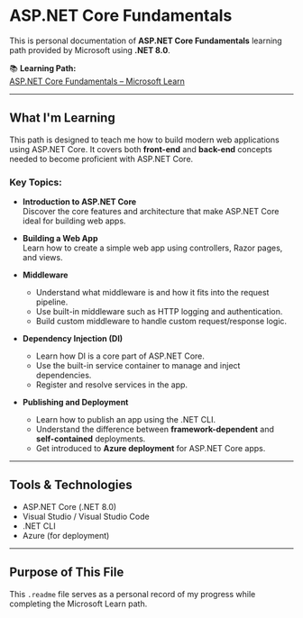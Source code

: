 # ASP.NET Core Fundamentals 

This is personal documentation of **ASP.NET Core Fundamentals** learning path provided by Microsoft using **.NET 8.0**. 

📚 **Learning Path:**  
[ASP.NET Core Fundamentals – Microsoft Learn](https://learn.microsoft.com/en-us/training/paths/aspnet-core-fundamentals/)

---

## What I'm Learning

This path is designed to teach me how to build modern web applications using ASP.NET Core. It covers both **front-end** and **back-end** concepts needed to become proficient with ASP.NET Core.

### Key Topics:

- **Introduction to ASP.NET Core**  
  Discover the core features and architecture that make ASP.NET Core ideal for building web apps.

- **Building a Web App**  
  Learn how to create a simple web app using controllers, Razor pages, and views.

- **Middleware**  
  - Understand what middleware is and how it fits into the request pipeline.  
  - Use built-in middleware such as HTTP logging and authentication.  
  - Build custom middleware to handle custom request/response logic.

- **Dependency Injection (DI)**  
  - Learn how DI is a core part of ASP.NET Core.  
  - Use the built-in service container to manage and inject dependencies.  
  - Register and resolve services in the app.

- **Publishing and Deployment**  
  - Learn how to publish an app using the .NET CLI.  
  - Understand the difference between **framework-dependent** and **self-contained** deployments.  
  - Get introduced to **Azure deployment** for ASP.NET Core apps.

---

##  Tools & Technologies

- ASP.NET Core (.NET 8.0)
- Visual Studio / Visual Studio Code
- .NET CLI
- Azure (for deployment)

---

##  Purpose of This File

This `.readme` file serves as a personal record of my progress while completing the Microsoft Learn path. 

